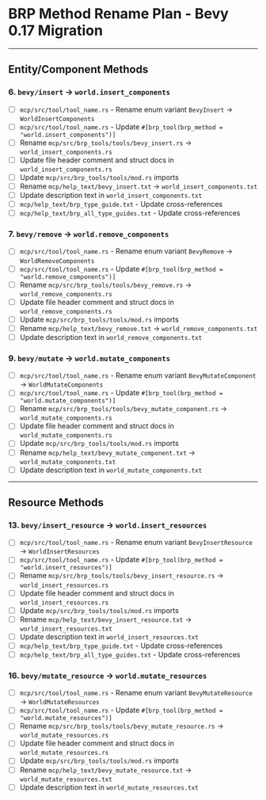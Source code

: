 # BRP Method Rename Plan - Bevy 0.17 Migration
---

## Entity/Component Methods

### 6. `bevy/insert` → `world.insert_components`

- [ ] `mcp/src/tool/tool_name.rs` - Rename enum variant `BevyInsert` → `WorldInsertComponents`
- [ ] `mcp/src/tool/tool_name.rs` - Update `#[brp_tool(brp_method = "world.insert_components")]`
- [ ] Rename `mcp/src/brp_tools/tools/bevy_insert.rs` → `world_insert_components.rs`
- [ ] Update file header comment and struct docs in `world_insert_components.rs`
- [ ] Update `mcp/src/brp_tools/tools/mod.rs` imports
- [ ] Rename `mcp/help_text/bevy_insert.txt` → `world_insert_components.txt`
- [ ] Update description text in `world_insert_components.txt`
- [ ] `mcp/help_text/brp_type_guide.txt` - Update cross-references
- [ ] `mcp/help_text/brp_all_type_guides.txt` - Update cross-references

### 7. `bevy/remove` → `world.remove_components`

- [ ] `mcp/src/tool/tool_name.rs` - Rename enum variant `BevyRemove` → `WorldRemoveComponents`
- [ ] `mcp/src/tool/tool_name.rs` - Update `#[brp_tool(brp_method = "world.remove_components")]`
- [ ] Rename `mcp/src/brp_tools/tools/bevy_remove.rs` → `world_remove_components.rs`
- [ ] Update file header comment and struct docs in `world_remove_components.rs`
- [ ] Update `mcp/src/brp_tools/tools/mod.rs` imports
- [ ] Rename `mcp/help_text/bevy_remove.txt` → `world_remove_components.txt`
- [ ] Update description text in `world_remove_components.txt`

### 9. `bevy/mutate` → `world.mutate_components`

- [ ] `mcp/src/tool/tool_name.rs` - Rename enum variant `BevyMutateComponent` → `WorldMutateComponents`
- [ ] `mcp/src/tool/tool_name.rs` - Update `#[brp_tool(brp_method = "world.mutate_components")]`
- [ ] Rename `mcp/src/brp_tools/tools/bevy_mutate_component.rs` → `world_mutate_components.rs`
- [ ] Update file header comment and struct docs in `world_mutate_components.rs`
- [ ] Update `mcp/src/brp_tools/tools/mod.rs` imports
- [ ] Rename `mcp/help_text/bevy_mutate_component.txt` → `world_mutate_components.txt`
- [ ] Update description text in `world_mutate_components.txt`

---

## Resource Methods

### 13. `bevy/insert_resource` → `world.insert_resources`

- [ ] `mcp/src/tool/tool_name.rs` - Rename enum variant `BevyInsertResource` → `WorldInsertResources`
- [ ] `mcp/src/tool/tool_name.rs` - Update `#[brp_tool(brp_method = "world.insert_resources")]`
- [ ] Rename `mcp/src/brp_tools/tools/bevy_insert_resource.rs` → `world_insert_resources.rs`
- [ ] Update file header comment and struct docs in `world_insert_resources.rs`
- [ ] Update `mcp/src/brp_tools/tools/mod.rs` imports
- [ ] Rename `mcp/help_text/bevy_insert_resource.txt` → `world_insert_resources.txt`
- [ ] Update description text in `world_insert_resources.txt`
- [ ] `mcp/help_text/brp_type_guide.txt` - Update cross-references
- [ ] `mcp/help_text/brp_all_type_guides.txt` - Update cross-references

### 16. `bevy/mutate_resource` → `world.mutate_resources`

- [ ] `mcp/src/tool/tool_name.rs` - Rename enum variant `BevyMutateResource` → `WorldMutateResources`
- [ ] `mcp/src/tool/tool_name.rs` - Update `#[brp_tool(brp_method = "world.mutate_resources")]`
- [ ] Rename `mcp/src/brp_tools/tools/bevy_mutate_resource.rs` → `world_mutate_resources.rs`
- [ ] Update file header comment and struct docs in `world_mutate_resources.rs`
- [ ] Update `mcp/src/brp_tools/tools/mod.rs` imports
- [ ] Rename `mcp/help_text/bevy_mutate_resource.txt` → `world_mutate_resources.txt`
- [ ] Update description text in `world_mutate_resources.txt`
